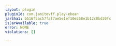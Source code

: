 ```yaml
---
layout: plugin
pluginId: com.janitovff.play-ebean
jarSha1: b516f5ac57faf7ae5e1ef10e558e1b12c8bd30fc
isJarAvailable: true
error: NONE
violations: []

---
```

